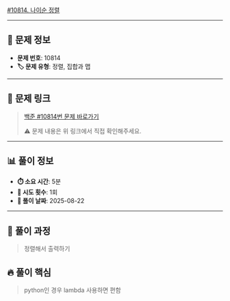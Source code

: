 [#10814. 나이순 정렬](https://www.acmicpc.net/problem/10814)
<img src="https://static.solved.ac/tier_small/6.svg" width="16" height="16">

---

## 📍 문제 정보

- **문제 번호**: 10814
- **🏷️ 문제 유형**: 정렬, 집합과 맵

---

## 📝 문제 링크

> [백준 #10814번 문제 바로가기](https://www.acmicpc.net/problem/10814)
> 
> ⚠️ 문제 내용은 위 링크에서 직접 확인해주세요.

---

## 📊 풀이 정보

- **⏱️ 소요 시간**: 5분
- **🔄 시도 횟수**: 1회
- **📅 풀이 날짜**: 2025-08-22

---

## 💭 풀이 과정

> 정렬해서 출력하기

## 🔥 풀이 핵심

> python인 경우 lambda 사용하면 편함
